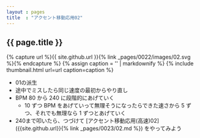 ```yaml
---
layout : pages
title  : "アクセント移動応用02"
---
```


## {{ page.title }}

{% capture url %}{{ site.github.url }}{% link _pages/0022/images/02.svg %}{% endcapture %}
{% assign caption = '' | markdownify %}
{% include thumbnail.html url=url caption=caption %}


* 01の派生
* 途中でミスしたら同じ速度の最初からやり直し
* BPM 80 から 240 に段階的にあげていく
  * 10 ずつ BPM をあげていって無理そうになったらできた速さから 5 ずつ、それでも無理なら 1 ずつとあげていく
* 240まで叩いたら、つづけて [アクセント移動応用(高速)02]({{site.github.url}}{% link _pages/0023/02.md %}) をやってみよう
